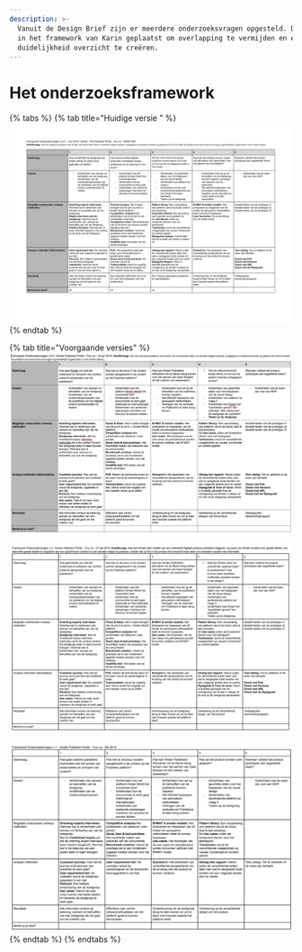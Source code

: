 ```yaml
---
description: >-
  Vanuit de Design Brief zijn er meerdere onderzoeksvragen opgesteld. Deze zijn
  in het framework van Karin geplaatst om overlapping te vermijden en een
  duidelijkheid overzicht te creëren.
---
```


# Het onderzoeksframework

{% tabs %}
{% tab title="Huidige versie " %}
![](../.gitbook/assets/final-framework-onderzoeksvragen-v5-truc-le-2.png)
{% endtab %}

{% tab title="Voorgaande versies" %}
![Versie 4](../.gitbook/assets/framework-onderzoeksvragen-v4.png)

![Versie 2](../.gitbook/assets/schermafbeelding-2019-05-13-om-02.30.20.png)

![Versie 1](../.gitbook/assets/schermafbeelding-2019-05-13-om-02.29.39.png)
{% endtab %}
{% endtabs %}

